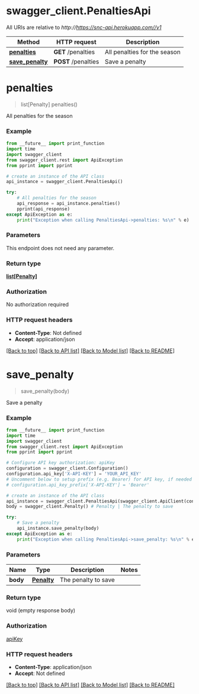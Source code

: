 # swagger_client.PenaltiesApi

All URIs are relative to *http://https://snc-api.herokuapp.com//v1*

Method | HTTP request | Description
------------- | ------------- | -------------
[**penalties**](PenaltiesApi.md#penalties) | **GET** /penalties | All penalties for the season
[**save_penalty**](PenaltiesApi.md#save_penalty) | **POST** /penalties | Save a penalty


# **penalties**
> list[Penalty] penalties()

All penalties for the season

### Example 
```python
from __future__ import print_function
import time
import swagger_client
from swagger_client.rest import ApiException
from pprint import pprint

# create an instance of the API class
api_instance = swagger_client.PenaltiesApi()

try: 
    # All penalties for the season
    api_response = api_instance.penalties()
    pprint(api_response)
except ApiException as e:
    print("Exception when calling PenaltiesApi->penalties: %s\n" % e)
```

### Parameters
This endpoint does not need any parameter.

### Return type

[**list[Penalty]**](Penalty.md)

### Authorization

No authorization required

### HTTP request headers

 - **Content-Type**: Not defined
 - **Accept**: application/json

[[Back to top]](#) [[Back to API list]](../README.md#documentation-for-api-endpoints) [[Back to Model list]](../README.md#documentation-for-models) [[Back to README]](../README.md)

# **save_penalty**
> save_penalty(body)

Save a penalty

### Example 
```python
from __future__ import print_function
import time
import swagger_client
from swagger_client.rest import ApiException
from pprint import pprint

# Configure API key authorization: apiKey
configuration = swagger_client.Configuration()
configuration.api_key['X-API-KEY'] = 'YOUR_API_KEY'
# Uncomment below to setup prefix (e.g. Bearer) for API key, if needed
# configuration.api_key_prefix['X-API-KEY'] = 'Bearer'

# create an instance of the API class
api_instance = swagger_client.PenaltiesApi(swagger_client.ApiClient(configuration))
body = swagger_client.Penalty() # Penalty | The penalty to save

try: 
    # Save a penalty
    api_instance.save_penalty(body)
except ApiException as e:
    print("Exception when calling PenaltiesApi->save_penalty: %s\n" % e)
```

### Parameters

Name | Type | Description  | Notes
------------- | ------------- | ------------- | -------------
 **body** | [**Penalty**](Penalty.md)| The penalty to save | 

### Return type

void (empty response body)

### Authorization

[apiKey](../README.md#apiKey)

### HTTP request headers

 - **Content-Type**: application/json
 - **Accept**: Not defined

[[Back to top]](#) [[Back to API list]](../README.md#documentation-for-api-endpoints) [[Back to Model list]](../README.md#documentation-for-models) [[Back to README]](../README.md)

